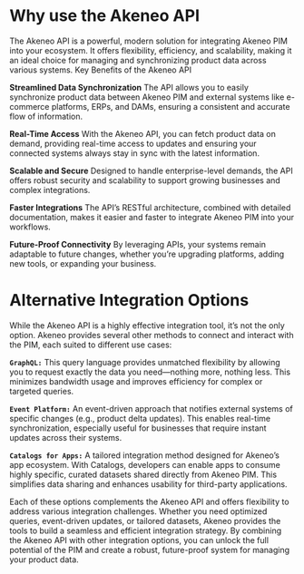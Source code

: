 # Why use the Akeneo API

The Akeneo API is a powerful, modern solution for integrating Akeneo PIM into your ecosystem. It offers flexibility, efficiency, and scalability, making it an ideal choice for managing and synchronizing product data across various systems.
Key Benefits of the Akeneo API

**Streamlined Data Synchronization**
The API allows you to easily synchronize product data between Akeneo PIM and external systems like e-commerce platforms, ERPs, and DAMs, ensuring a consistent and accurate flow of information.

**Real-Time Access**
With the Akeneo API, you can fetch product data on demand, providing real-time access to updates and ensuring your connected systems always stay in sync with the latest information.

**Scalable and Secure**
Designed to handle enterprise-level demands, the API offers robust security and scalability to support growing businesses and complex integrations.

**Faster Integrations**
The API’s RESTful architecture, combined with detailed documentation, makes it easier and faster to integrate Akeneo PIM into your workflows.

**Future-Proof Connectivity**
By leveraging APIs, your systems remain adaptable to future changes, whether you’re upgrading platforms, adding new tools, or expanding your business.


# Alternative Integration Options

While the Akeneo API is a highly effective integration tool, it’s not the only option. Akeneo provides several other methods to connect and interact with the PIM, each suited to different use cases:

**`GraphQL:`** This query language provides unmatched flexibility by allowing you to request exactly the data you need—nothing more, nothing less. This minimizes bandwidth usage and improves efficiency for complex or targeted queries.

**`Event Platform:`** An event-driven approach that notifies external systems of specific changes (e.g., product delta updates). This enables real-time synchronization, especially useful for businesses that require instant updates across their systems.

**`Catalogs for Apps:`** A tailored integration method designed for Akeneo’s app ecosystem. With Catalogs, developers can enable apps to consume highly specific, curated datasets shared directly from Akeneo PIM. This simplifies data sharing and enhances usability for third-party applications.

Each of these options complements the Akeneo API and offers flexibility to address various integration challenges. Whether you need optimized queries, event-driven updates, or tailored datasets, Akeneo provides the tools to build a seamless and efficient integration strategy.
By combining the Akeneo API with other integration options, you can unlock the full potential of the PIM and create a robust, future-proof system for managing your product data.
